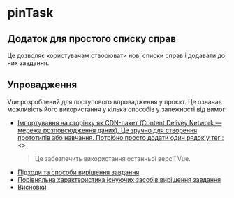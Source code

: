 # pinTask

## Додаток для простого списку справ
Це дозволяє користувачам створювати нові списки справ і додавати до них завдання.

## Упровадження
Vue розроблений для поступового впровадження у проєкт. Це означає можливість його використання у кілька способів у залежності від вимог:
- [Імпортування на сторінку як CDN-пакет (Content Delivey Network — мережа розповсюдження даних). Це зручно для створення прототипів або навчання. Потрібно просто додати один рядок у тег <head>:](#1)
  <<script src="https://unpkg.com/vue@next"></script>>
  >Це забезпечить використання останньої версії Vue.
- [Підходи та способи вирішення завдання](#2)
- [Порівняльна характеристика існуючих засобів вирішення завдання](#3)
- [Висновки](#4)



